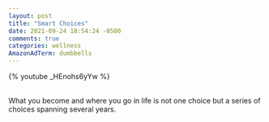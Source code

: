 ```yaml
---
layout: post
title: "Smart Choices"
date: 2021-09-24 18:54:24 -0500
comments: true
categories: wellness
AmazonAdTerm: dumbbells
---
```

{% youtube _HEnohs6yYw %}
<br><br>

What you become and where you go in life is not one choice but a series of choices spanning several years.
